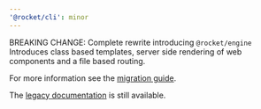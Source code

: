 ```yaml
---
'@rocket/cli': minor
---
```


BREAKING CHANGE: Complete rewrite introducing `@rocket/engine`
Introduces class based templates, server side rendering of web components and a file based routing.

For more information see the [migration guide](https://github.com/modernweb-dev/rocket/blob/next/packages/cli/MIGRATION.md).

The [legacy documentation](https://legacy.rocket.modern-web.dev/) is still available.
